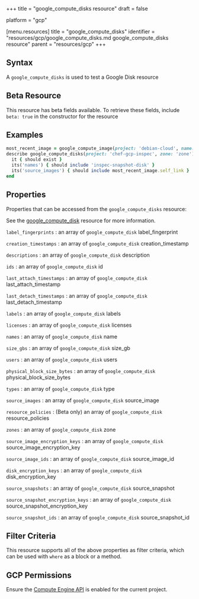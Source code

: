 +++
title = "google_compute_disks resource"
draft = false

platform = "gcp"

[menu.resources]
    title = "google_compute_disks"
    identifier = "resources/gcp/google_compute_disks.md google_compute_disks resource"
    parent = "resources/gcp"
+++

## Syntax

A `google_compute_disks` is used to test a Google Disk resource

## Beta Resource

This resource has beta fields available. To retrieve these fields, include `beta: true` in the constructor for the resource

## Examples

```ruby
most_recent_image = google_compute_image(project: 'debian-cloud', name: 'debian-10-buster-v20191014')
describe google_compute_disks(project: 'chef-gcp-inspec', zone: 'zone') do
  it { should exist }
  its('names') { should include 'inspec-snapshot-disk' }
  its('source_images') { should include most_recent_image.self_link }
end
```

## Properties

Properties that can be accessed from the `google_compute_disks` resource:

See the [google_compute_disk](/resources/google_compute_disk/#properties) resource for more information.

`label_fingerprints`
: an array of `google_compute_disk` label_fingerprint

`creation_timestamps`
: an array of `google_compute_disk` creation_timestamp

`descriptions`
: an array of `google_compute_disk` description

`ids`
: an array of `google_compute_disk` id

`last_attach_timestamps`
: an array of `google_compute_disk` last_attach_timestamp

`last_detach_timestamps`
: an array of `google_compute_disk` last_detach_timestamp

`labels`
: an array of `google_compute_disk` labels

`licenses`
: an array of `google_compute_disk` licenses

`names`
: an array of `google_compute_disk` name

`size_gbs`
: an array of `google_compute_disk` size_gb

`users`
: an array of `google_compute_disk` users

`physical_block_size_bytes`
: an array of `google_compute_disk` physical_block_size_bytes

`types`
: an array of `google_compute_disk` type

`source_images`
: an array of `google_compute_disk` source_image

`resource_policies`
: (Beta only) an array of `google_compute_disk` resource_policies

`zones`
: an array of `google_compute_disk` zone

`source_image_encryption_keys`
: an array of `google_compute_disk` source_image_encryption_key

`source_image_ids`
: an array of `google_compute_disk` source_image_id

`disk_encryption_keys`
: an array of `google_compute_disk` disk_encryption_key

`source_snapshots`
: an array of `google_compute_disk` source_snapshot

`source_snapshot_encryption_keys`
: an array of `google_compute_disk` source_snapshot_encryption_key

`source_snapshot_ids`
: an array of `google_compute_disk` source_snapshot_id

## Filter Criteria

This resource supports all of the above properties as filter criteria, which can be used
with `where` as a block or a method.

## GCP Permissions

Ensure the [Compute Engine API](https://console.cloud.google.com/apis/library/compute.googleapis.com/) is enabled for the current project.
